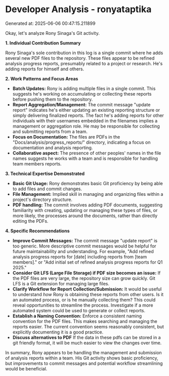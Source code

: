 # Developer Analysis - ronyataptika
Generated at: 2025-06-06 00:47:15.211899

Okay, let's analyze Rony Sinaga's Git activity.

**1. Individual Contribution Summary**

Rony Sinaga's sole contribution in this log is a single commit where he adds several new PDF files to the repository.  These files appear to be refined analysis progress reports, presumably related to a project or research. He's adding reports for himself and others.

**2. Work Patterns and Focus Areas**

*   **Batch Updates:** Rony is adding multiple files in a single commit.  This suggests he's working on accumulating or collecting these reports before pushing them to the repository.
*   **Report Aggregation/Management:**  The commit message "update report" indicates he's either updating an existing reporting structure or simply delivering finalized reports. The fact he's adding reports for other individuals with their usernames embedded in the filenames implies a management or aggregation role. He may be responsible for collecting and submitting reports from a team.
*   **Focus on Documentation:**  The files are PDFs in the "Docs/analysis/progress_reports/" directory, indicating a focus on documentation and analysis reporting.
*   **Collaborative aspect:**  The presence of other peoples' names in the file names suggests he works with a team and is responsible for handling team members reports.

**3. Technical Expertise Demonstrated**

*   **Basic Git Usage:** Rony demonstrates basic Git proficiency by being able to add files and commit changes.
*   **File Management:** Implied skill in managing and organizing files within a project's directory structure.
*   **PDF handling:** The commit involves adding PDF documents, suggesting familiarity with creating, updating or managing these types of files, or more likely, the processes around the documents, rather than directly editing the PDFs.

**4. Specific Recommendations**

*   **Improve Commit Messages:**  The commit message "update report" is too generic.  More descriptive commit messages would be helpful for future maintainability and understanding.  For example, "Add refined analysis progress reports for [date] including reports from [team members]." or "Add initial set of refined analysis progress reports for Q1 2025."
*   **Consider Git LFS (Large File Storage) if PDF size becomes an issue:** If the PDF files are very large, the repository size can grow quickly. Git LFS is a Git extension for managing large files.
*   **Clarify Workflow for Report Collection/Submission:** It would be useful to understand *how* Rony is obtaining these reports from other users. Is it an automated process, or is he manually collecting them? This could reveal opportunities to streamline the process.  Investigate if a more automated system could be used to generate or collect reports.
*   **Establish a Naming Convention:** Enforce a consistent naming convention for the PDF files.  This makes searching and managing the reports easier.  The current convention seems reasonably consistent, but explicitly documenting it is a good practice.
*   **Discuss alternatives to PDF** If the data in these pdfs can be stored in a git friendly format, it will be much easier to view the changes over time.

In summary, Rony appears to be handling the management and submission of analysis reports within a team.  His Git activity shows basic proficiency, but improvements to commit messages and potential workflow streamlining would be beneficial.
